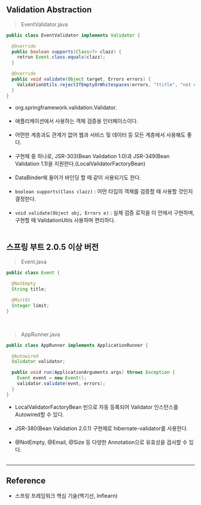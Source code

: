 Validation Abstraction
----------------------

> EventValidator.java

```java
public class EventValidator implements Validator {

  @Override
  public boolean supports(Class<?> clazz) {
    retrun Event.class.equals(clazz);
  }

  @Override
  public void validate(Object target, Errors errors) {
    ValidationUtils.rejectIfEmptyOrWhitespaces(errors, "ttitle", "not empty");
  }
}
```

-	org.springframework.validation.Validator.<br><br>
-	애플리케이션에서 사용하는 객체 검증용 인터페이스이다.<br><br>
-	어떤한 계층과도 관계가 없어 웹과 서비스 및 데이터 등 모든 계층에서 사용해도 좋다.<br><br>
-	구현체 중 하나로, JSR-303(Bean Validation 1.0)과 JSR-349(Bean Validation 1.1)을 지원한다.(LocalValidatorFactoryBean)<br><br>
-	DataBinder에 들어가 바인딩 할 때 같이 사용되기도 한다.<br><br>
-	`boolean supports(Class clazz)` : 어떤 타입의 객체를 검증할 때 사용할 것인지 결정한다.<br><br>
-	`void validate(Object obj, Errors e)` : 실제 검증 로직을 이 안에서 구현하며, 구현할 때 ValidationUtils 사용하며 편리하다.<br><br>

스프링 부트 2.0.5 이상 버전
---------------------------

> Event.java

```java
public class Event {

  @NotEmpty
  String title;

  @Min(0)
  Integer limit;
}
```

<br>

> AppRunner.java

```java
public class AppRunner implements ApplicationRunner {

  @Autowired
  Validator validator;

  public void run(ApplicationArguments args) throws Exception {
    Event event = new Event();
    validator.validate(evnt, errors);
  }
}
```

-	LocalValidatorFactoryBean 빈으로 자동 등록되어 Validator 인스턴스를 Autowired할 수 있다.<br><br>
-	JSR-380(Bean Validation 2.0.1) 구현체로 hibernate-validator를 사용한다.<br><br>
-	@NotEmpty, @Email, @Size 등 다양한 Annotation으로 유효성을 검사할 수 있다.<br><br>

---

Reference
---------

-	스프링 프레임워크 핵심 기술(백기선, Inflearn)
